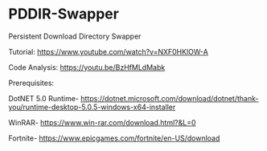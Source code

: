# PDDIR-Swapper
Persistent Download Directory Swapper 

Tutorial:
https://www.youtube.com/watch?v=NXF0HKlOW-A

Code Analysis:
https://youtu.be/BzHfMLdMabk

Prerequisites:

DotNET 5.0 Runtime-
https://dotnet.microsoft.com/download/dotnet/thank-you/runtime-desktop-5.0.5-windows-x64-installer

WinRAR-
https://www.win-rar.com/download.html?&L=0

Fortnite-
https://www.epicgames.com/fortnite/en-US/download
